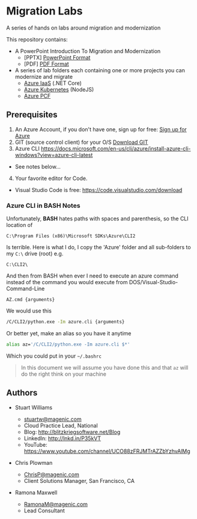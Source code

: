 # Migration Labs #
A series of hands on labs around migration and modernization

This repository contains:

* A PowerPoint Introduction To Migration and Modernization
    * [PPTX] <a href="Migration-Modernization.pdf" target="_blank">PowerPoint Format</a>
    * [PDF] <a href="Migration-Modernization.pdf" target="_blank">PDF Format</a>
* A series of lab folders each containing one or more projects you can modernize and migrate
    * [Azure IaaS](paas\README.md) (.NET Core)
    * [Azure Kubernetes](nodejs\README.md) (NodeJS)
    * [Azure PCF](pcf\README.md) 

## Prerequisites ##

1. An Azure Account, if you don't have one, sign up for free: <a href="https://azure.microsoft.com/en-us/free/" target="_blank">Sign up for Azure</a>
2. GIT (source control client) for your O/S <a href="https://git-scm.com/downloads" target="_blank">Download GIT</a>
3. Azure CLI <https://docs.microsoft.com/en-us/cli/azure/install-azure-cli-windows?view=azure-cli-latest>
* See notes below...
4. Your favorite editor for Code. 
* Visual Studio Code is free: <https://code.visualstudio.com/download>

### Azure CLI in BASH Notes ###

Unfortunately, **BASH** hates paths with spaces and parenthesis, so the CLI location of 
```DOS
C:\Program Files (x86)\Microsoft SDKs\Azure\CLI2
```
Is terrible. Here is what I do, I copy the 'Azure' folder and all sub-folders to my `C:\` drive (root) e.g.

```DOS
C:\CLI2\
```

And then from BASH when ever I need to execute an azure command instead of the command you would execute from DOS/Visual-Studio-Command-Line
```DOS
AZ.cmd {arguments}
```
We would use this
```bash
/C/CLI2/python.exe -Im azure.cli {arguments}
```
Or better yet, make an alias so you have it anytime
```bash
alias az='/C/CLI2/python.exe -Im azure.cli $*'
```
Which you could put in your `~/.bashrc`

> In this document we will assume you have done this and that `az` will do the right think on your machine


## Authors ##

* Stuart Williams
    * <stuartw@magenic.com>
    * Cloud Practice Lead, National
    * Blog: http://blitzkriegsoftware.net/Blog 
    * LinkedIn: http://lnkd.in/P35kVT 
    * YouTube: https://www.youtube.com/channel/UCO88zFRJMTrAZZbYzhvAlMg 

* Chris Plowman 
    * <ChrisP@magenic.com>
    * Client Solutions Manager, San Francisco, CA

* Ramona Maxwell 
    * <RamonaM@magenic.com>
    * Lead Consultant

